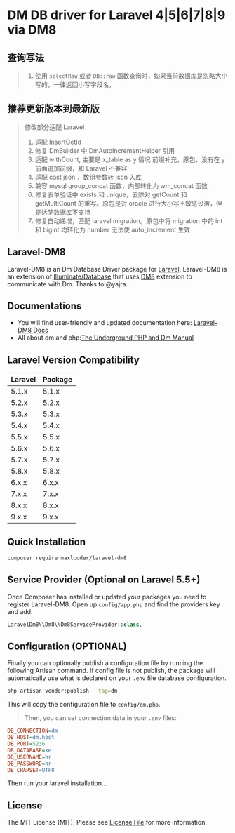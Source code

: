# DM DB driver for Laravel 4|5|6|7|8|9 via DM8

## 查询写法
> 1. 使用 `selectRaw` 或者 `DB::raw` 函数查询时，如果当前数据库是忽略大小写的，一律返回小写字段名，


## 推荐更新版本到最新版

> 修改部分适配 Laravel  
> 1. 适配 InsertGetId 
> 2. 修复 DmBuilder 中 DmAutoIncrementHelper 引用
> 3. 适配 withCount, 主要是 x_table as y 情况 前缀补充，原包，没有在 y 前面追加前缀，和 Laravel 不兼容
> 4. 适配 cast json ，数组参数转 json 入库
> 5. 兼容 mysql group_concat 函数，内部转化为 wm_concat 函数
> 6. 修复表单验证中 exists 和 unique，去除对 getCount 和 getMultiCount 的重写。原包是对 oracle 进行大小写不敏感设置，但是达梦数据库不支持
> 7. 修复自动递增，匹配 laravel migration。原包中将 migration 中的 int 和 bigint 均转化为 number 无法使 auto_increment 生效

## Laravel-DM8

Laravel-DM8 is an Dm Database Driver package for [Laravel](http://laravel.com/). Laravel-DM8 is an extension of [Illuminate/Database](https://github.com/illuminate/database) that uses [DM8](https://eco.dameng.com/document/dm/zh-cn/faq/faq-php.html#PHP-Startup-Unable-to-load-dynamic-library) extension to communicate with Dm. Thanks to @yajra.

## Documentations

- You will find user-friendly and updated documentation here: [Laravel-DM8 Docs](https://github.com/jackfinal/laravel-DM8)
- All about dm and php:[The Underground PHP and Dm Manual](https://eco.dameng.com/document/dm/zh-cn/app-dev/php-php.html)

## Laravel Version Compatibility

 Laravel  | Package
:---------|:----------
 5.1.x    | 5.1.x
 5.2.x    | 5.2.x
 5.3.x    | 5.3.x
 5.4.x    | 5.4.x
 5.5.x    | 5.5.x
 5.6.x    | 5.6.x
 5.7.x    | 5.7.x
 5.8.x    | 5.8.x
 6.x.x    | 6.x.x
 7.x.x    | 7.x.x
 8.x.x    | 8.x.x
 9.x.x    | 9.x.x

## Quick Installation

```bash
composer require maxlcoder/laravel-dm8
```

## Service Provider (Optional on Laravel 5.5+)

Once Composer has installed or updated your packages you need to register Laravel-DM8. Open up `config/app.php` and find the providers key and add:

```php
LaravelDm8\\Dm8\\Dm8ServiceProvider::class,
```

## Configuration (OPTIONAL)

Finally you can optionally publish a configuration file by running the following Artisan command.
If config file is not publish, the package will automatically use what is declared on your `.env` file database configuration.

```bash
php artisan vendor:publish --tag=dm
```

This will copy the configuration file to `config/dm.php`.

> Then, you can set connection data in your `.env` files:

```ini
DB_CONNECTION=dm
DB_HOST=dm.host
DB_PORT=5236
DB_DATABASE=xe
DB_USERNAME=hr
DB_PASSWORD=hr
DB_CHARSET=UTF8
```

Then run your laravel installation...

## License

The MIT License (MIT). Please see [License File](LICENSE.md) for more information.

[link-author]: https://github.com/jackfinal
